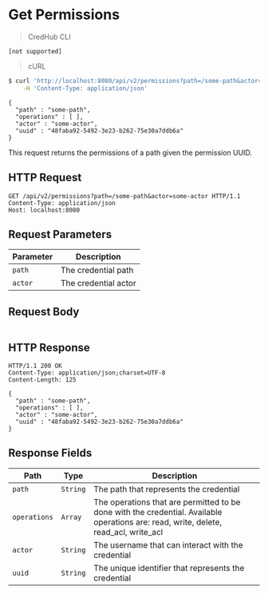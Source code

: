 # Get Permissions

> CredHub
CLI

``` shell
[not supported]
```

> cURL

``` bash
$ curl 'http://localhost:8080/api/v2/permissions?path=/some-path&actor=some-actor' -i -X GET \
    -H 'Content-Type: application/json'
```

    {
      "path" : "some-path",
      "operations" : [ ],
      "actor" : "some-actor",
      "uuid" : "48faba92-5492-3e23-b262-75e30a7ddb6a"
    }

This request returns the permissions of a path given the permission
UUID.

## HTTP Request

``` http
GET /api/v2/permissions?path=/some-path&actor=some-actor HTTP/1.1
Content-Type: application/json
Host: localhost:8080
```

## Request Parameters

| Parameter | Description          |
| --------- | -------------------- |
| `path`    | The credential path  |
| `actor`   | The credential actor |

## Request Body

``` 
```

## HTTP Response

``` http
HTTP/1.1 200 OK
Content-Type: application/json;charset=UTF-8
Content-Length: 125

{
  "path" : "some-path",
  "operations" : [ ],
  "actor" : "some-actor",
  "uuid" : "48faba92-5492-3e23-b262-75e30a7ddb6a"
}
```

## Response Fields

| Path         | Type     | Description                                                                                                                            |
| ------------ | -------- | -------------------------------------------------------------------------------------------------------------------------------------- |
| `path`       | `String` | The path that represents the credential                                                                                                |
| `operations` | `Array`  | The operations that are permitted to be done with the credential. Available operations are: read, write, delete, read\_acl, write\_acl |
| `actor`      | `String` | The username that can interact with the credential                                                                                     |
| `uuid`       | `String` | The unique identifier that represents the credential                                                                                   |
